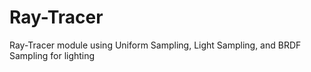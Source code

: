 # Ray-Tracer
Ray-Tracer module using Uniform Sampling, Light Sampling, and BRDF Sampling for lighting

